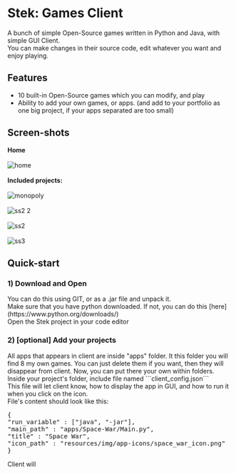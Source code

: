 # Stek: Games Client
A bunch of simple Open-Source games written in Python and Java, with simple GUI Client.<br>
You can make changes in their source code, edit whatever you want and enjoy playing.
## Features
- 10 built-in Open-Source games which you can modify, and play
- Ability to add your own games, or apps. (and add to your portfolio as one big project, if your apps separated are too small)
## Screen-shots
**Home**
<br>
<br>
![home](https://github.com/user-attachments/assets/0b39acd6-38c5-4f6d-a62d-c8f3fa3e68ed)
<br>
<br>
**Included projects:**
<br>
<br>
![monopoly](https://github.com/user-attachments/assets/196d84f0-472b-4806-9c00-00fa93811e41)
<br>
<br>
![ss2 2](https://github.com/user-attachments/assets/c2e51cd4-b562-4b12-aa6a-370bb85efc79)
<br>
<br>
![ss2](https://github.com/user-attachments/assets/b225c80b-0d8a-4cd8-accd-a9abf53bb7dd)
<br>
<br>
![ss3](https://github.com/user-attachments/assets/87f28305-781b-461b-8f2c-6df8f1b4f6a7)

## Quick-start

<h3>1) <b>Download and Open</b><br></h3>
You can do this using GIT, or as a .jar file and unpack it.<br>
Make sure that you have python downloaded. If not, you can do this [here](https://www.python.org/downloads/)<br>
Open the Stek project in your code editor
<br>
<h3>2) <b>[optional] Add your projects</b></h3>
All apps that appears in client are inside "apps" folder. It this folder you will find 8 my own games. You can just delete them if you want, then they will disappear from client.
Now, you can put there your own within folders. Inside your project's folder, include file named ```client_config.json```<br>
This file will let client know, how to display the app in GUI, and how to run it when you click on the icon.<br>
File's content should look like this:
<pre>
{
"run_variable" : ["java", "-jar"],
"main_path" : "apps/Space-War/Main.py",
"title" : "Space War",
"icon_path" : "resources/img/app-icons/space_war_icon.png"
}
</pre>
Client will <title> and the icon (as a png image) from <icon_path> above. Tu run it, it is going to use following commands in OS's CLI: <run_variable...> <main_path><br>
For Example, the file above will display space_war_icon.png icon from resources/img/app-icons folder, and after click on this icon, it will run "java -jar apps/Space-War/Main.py" in Terminal/CMD
If you would like to make any design changes, you can find the entire client code in ```client.py```</em>
<br>
<h3>3) <b>Run</b></h3>
<em>Using CLI go into project folder and write ```pip install -r requirements.txt```.<br>
Now, run the app using ```python client.py``` after opening project's folder</em><br>
You can start modify and play games which you will find in "apps" folder.
  
If you want to run some default added app, make sure you have its dependencies and language downloaded.
<br>
<br>
This client is just a simple GUI Hub for your apps, you can put them into "apps" folder and include on your own GitHub.
You can treat its code like your own. You're welcome.
